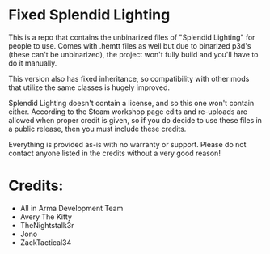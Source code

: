 # Fixed Splendid Lighting
This is a repo that contains the unbinarized files of "Splendid Lighting" for people to use. Comes with .hemtt files as well but due to binarized p3d's (these can't be unbinarized), the project won't fully build and you'll have to do it manually.

This version also has fixed inheritance, so compatibility with other mods that utilize the same classes is hugely improved.

Splendid Lighting doesn't contain a license, and so this one won't contain either. According to the Steam workshop page edits and re-uploads are allowed when proper credit is given, so if you do decide to use these files in a public release, then you must include these credits.

Everything is provided as-is with no warranty or support. Please do not contact anyone listed in the credits without a very good reason!

# Credits:
- All in Arma Development Team
- Avery The Kitty
- TheNightstalk3r
- Jono
- ZackTactical34
